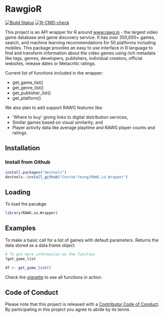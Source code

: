 # RawgioR

[![Build Status](https://travis-ci.com/Conrad-Yeung/RAWG.io.Wrapper.svg?branch=main)](https://travis-ci.com/Conrad-Yeung/RAWG.io.Wrapper)
[![R-CMD-check](https://github.com/Conrad-Yeung/Data534-Project-Group8/workflows/R-CMD-check/badge.svg)](https://github.com/Conrad-Yeung/Data534-Project-Group8/actions)


This project is an API wrapper for R around www.rawg.io - the largest video game database and game discovery service. It has over 350,000+ games, search, and machine learning recommendations for 50 platforms including mobiles. This package provides an easy to use interface in R language to find and transform information about the video games using rich metadata like tags, genres, developers, publishers, individual creators, official websites, release dates or Metacritic ratings.

Current list of functions included in the wrapper:
- get_game_list()  
- get_genre_list()  
- get_publisher_list()  
- get_platform()

We also plan to add support RAWG features like:
- 'Where to buy' giving links to digital distribution services, 
- Similar games based on visual similarity, and
- Player activity data like average playtime and RAWG player counts and ratings.


## Installation
### Install from Github
``` r
install.packages("devtools")
devtools::install_github("Conrad-Yeung/RAWG.io.Wrapper")
```


Loading
------------

To load the pacakge

``` r
library(RAWG.io.Wrapper)
```


## Examples
To make a basic call for a list of games with default parameters. Returns the data stored as a data.frame object.
```r
# To get more information on the function
?get_game_list

df <- get_game_list()
```
Check the [vignette](https://github.com/Conrad-Yeung/RAWG.io.Wrapper/blob/main/vignettes/Introduction.html) to see all functions in action.


## Code of Conduct
Please note that this project is released with a [Contributor Code of Conduct](https://github.com/Conrad-Yeung/RAWG.io.Wrapper/blob/main/CODE_OF_CONDUCT.md). By participating in this project you agree to abide by its terms.

